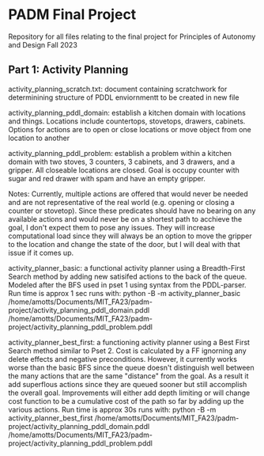 # PADM Final Project
Repository for all files relating to the final project for Principles of Autonomy and Design Fall 2023


## Part 1: Activity Planning 

activity_planning_scratch.txt: document containing scratchwork for determinining structure of PDDL enviornmentt to be created in new file

activity_planning_pddl_domain: establish a kitchen domain with locations and things. Locations include countertops, stovetops, drawers, cabinets. Options for actions are to open or close locations or move object from one location to another

activity_planning_pddl_problem: establish a problem within a kitchen domain with two stoves, 3 counters, 3 cabinets, and 3 drawers, and a gripper. All closeable locations are closed. Goal is occupy counter with sugar and red drawer with spam and have an empty gripper.

Notes: Currently, multiple actions are offered that would never be needed and are not representative of the real world (e.g. opening or closing a counter or stovetop). Since these predicates should have no bearing on any available actions and would never be on a shortest path to acchieve the goal, I don't expect them to pose any issues. They will increase computational load since they will always be an option to move the gripper to the location and change the state of the door, but I will deal with that issue if it comes up.

activity_planner_basic: a functional activity planner using a Breadth-First Search method by adding new satisifed actions to the back of the queue. Modeled after the BFS used in pset 1 using syntax from the
PDDL-parser. Run time is approx 1 sec
    runs with: python -B -m activity_planner_basic /home/amotts/Documents/MIT_FA23/padm-project/activity_planning_pddl_domain.pddl /home/amotts/Documents/MIT_FA23/padm-project/activity_planning_pddl_problem.pddl

activity_planner_best_first: a functioning activity planner using a Best First Search method similar to Pset 2. Cost is calculated by a FF ignorning any delete effects and negative preconditions. However, it currently works worse than the basic BFS since the queue doesn't distinguish well between the many actions that are the same "distance" from the goal. As a result it add superflous actions since they are queued sooner but still accomplish the overall goal. Improvements will either add depth limiting or will change cost function to be a cumulative cost of the path so far by adding up the various actions. Run time is approx 30s
    runs with: python -B -m activity_planner_best_first /home/amotts/Documents/MIT_FA23/padm-project/activity_planning_pddl_domain.pddl /home/amotts/Documents/MIT_FA23/padm-project/activity_planning_pddl_problem.pddl
